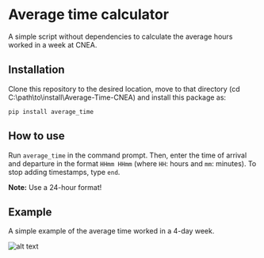 # Average time calculator

A simple script without dependencies to calculate the average hours worked in a week at CNEA.

## Installation

Clone this repository to the desired location, move to that directory (cd C:\path\to\install\Average-Time-CNEA) and install this package as:

```
pip install average_time
```

## How to use

Run `average_time` in the command prompt. Then, enter the time of arrival and departure in the format `HHmm HHmm` (where `HH`: hours and `mm`: minutes). To stop adding timestamps, type `end`.

**Note:** Use a 24-hour format!

## Example

A simple example of the average time worked in a 4-day week.

![alt text](https://media2.giphy.com/media/v1.Y2lkPTc5MGI3NjExdXBtbzBmNnZqZ2xyeHplZzhlYnF6ajRzMzlzdXoweHBwZWQ1NnFjdCZlcD12MV9pbnRlcm5hbF9naWZfYnlfaWQmY3Q9Zw/ObMBovoJPYfRxh7VgB/giphy.gif)